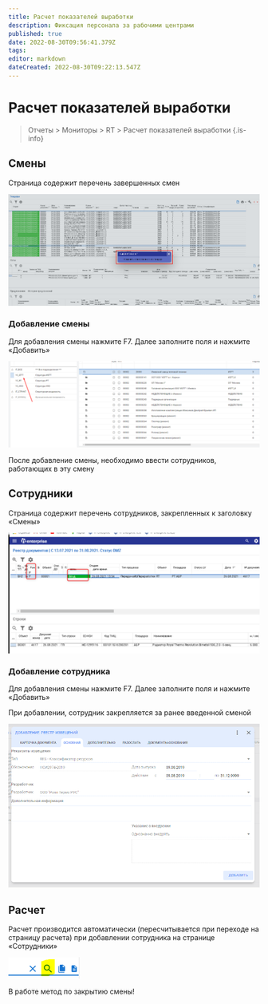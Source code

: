```yaml
---
title: Расчет показателей выработки
description: Фиксация персонала за рабочими центрами
published: true
date: 2022-08-30T09:56:41.379Z
tags: 
editor: markdown
dateCreated: 2022-08-30T09:22:13.547Z
---
```


# Расчет показателей выработки

> Отчеты > Мониторы > RT > Расчет показателей выработки
{.is-info}

## **Смены**

Страница содержит перечень завершенных смен

![](<../../assets/0 (34).png>)

### **Добавление смены**

Для добавления смены нажмите F7. Далее заполните поля и нажмите «Добавить»

![](<../../assets/1 (9).png>)

После добавление смены, необходимо ввести сотрудников, работающих в эту смену

## **Сотрудники**

Страница содержит перечень сотрудников, закрепленных к заголовку «Смены»

![](<../../assets/2 (26).png>)

### **Добавление сотрудника**

Для добавления смены нажмите F7. Далее заполните поля и нажмите «Добавить»

При добавлении, сотрудник закрепляется за ранее введенной сменой

![](<../../assets/3 (43).png>)

## **Расчет**

Расчет производится автоматически (пересчитывается при переходе на страницу расчета) при добавлении сотрудника на странице «Сотрудники»

![](<../../assets/4 (11).png>)

В работе метод по закрытию смены!
